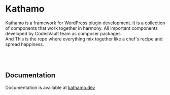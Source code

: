 # Kathamo
Kathamo is a framework for WordPress plugin development. It is a collection of components that work together in harmony. All important components developed by CodesVault team as composer packages.
<br>
And This is the repo where everything mix together like a chef's recipe and spread happiness.

<br>
<br>

## Documentation
Documentation is available at [kathamo.dev](https://kathamo.dev)

